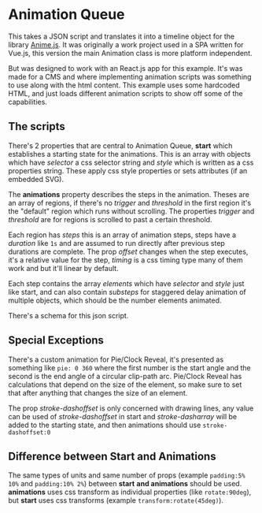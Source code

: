 # Animation Queue <br>
This takes a JSON script and translates it into a timeline object for the library [Anime.js](https://animejs.com/). It was originally a work project used in a SPA written for Vue.js, this version the main Animation class is more platform independent. <br>

But was designed to work with an React.js app for this example. It's was made for a CMS and where implementing animation scripts was something to use along with the html content. This example uses some hardcoded HTML, and just loads different animation scripts to show off some of the capabilities. <br>

## The scripts <br>
There's 2 properties that are central to Animation Queue, **start** which establishes a starting state for the animations. This is an array with objects which have *selector* a css selector string and *style* which is written as a css properties string. These apply css style properties or sets attributes (if an embedded SVG). <br>

The **animations** property describes the steps in the animation. Theses are an array of regions, if there's no *trigger* and *threshold* in the first region it's the "default" region which runs without scrolling. The properties *trigger* and *threshold* are for regions is scrolled to past a certain threshold. <br>

Each region has *steps* this is an array of animation steps, steps have a *duration* like `1s` and are assumed to run directly after previous step durations are complete. The prop *offset* changes when the step executes, it's a relative value for the step, *timing* is a css timing type many of them work and but it'll linear by default. <br>

Each step contains the array *elements* which have *selector* and *style* just like start, and can also contain *substeps* for staggered delay animation of multiple objects, which should be the number elements animated. <br>

There's a schema for this json script. <br>

## Special Exceptions <br>
There's a custom animation for Pie/Clock Reveal, it's presented as something like `pie: 0 360` where the first number is the start angle and the second is the end angle of a circular clip-path arc. Pie/Clock Reveal has calculations that depend on the size of the element, so make sure to set that after anything that changes the size of an element. <br>

The prop *stroke-dashoffset* is only concerned with drawing lines, any value can be used of *stroke-dashoffset* in start and *stroke-dasharray* will be added to the starting state, and then animations should use `stroke-dashoffset:0` <br>

## Difference between Start and Animations <br>

The same types of units and same number of props (example `padding:5% 10%` and `padding:10% 2%`) between **start** **and animations** should be used. **animations** uses css transform as individual properties (like `rotate:90deg`), but **start** uses css transforms (example `transform:rotate(45deg)`).